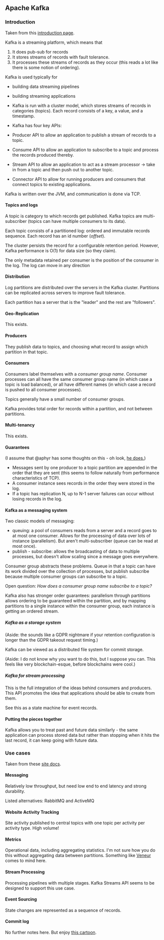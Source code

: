 ## Apache Kafka

### Introduction

Taken from this [introduction page](https://kafka.apache.org/intro).

Kafka is a streaming platform, which means that
1. It does pub-sub for records
2. It stores streams of records with fault tolerance.
3. It processes these streams of records as they occur (this reads a lot like there is some notion of ordering).

Kafka is used typically for
- building data streaming pipelines
- building streaming applications

- Kafka is run with a cluster model, which stores streams of records in categories (topics). Each record consists of a key, a value, and a timestamp.

- Kafka has four key APIs:
- Producer API to allow an application to publish a stream of records to a topic.
- Consume API to allow an application to subscribe to a topic and process the records produced thereby.
- Stream API to allow an application to act as a stream processor -> take in from a topic and then push out to another topic.
- Connector API to allow for running producers and consumers that connect topics to existing applications.

Kafka is written over the JVM, and communication is done via TCP.

#### Topics and logs

A topic is category to which records get published. Kafka topics are multi-subscriber (topics can have multiple consumers to its data). 

Each topic consists of a partitioned log: ordered and immutable records sequence. Each record has an id number (_offset_).

The cluster persists the record for a configurable retention period. However, Kafka performance is O(1) for data size (so they claim).

The only metadata retained per consumer is the position of the consumer in the log. The log can move in any direction

#### Distribution

Log partitions are distributed over the servers in the Kafka cluster. Partitions can be replicated across servers to improve fault tolerance.

Each partition has a server that is the "leader" and the rest are "followers".

#### Geo-Replication

This exists.

#### Producers

They publish data to topics, and choosing what record to assign which partition in that topic. 

#### Consumers

Consumers label themselves with a _consumer group name_. Consumer processes can all have the same consumer group name (in which case a topic is load balanced), or all have different names (in which case a record is pushed to all consumer processes).

Topics generally have a small number of consumer groups.

Kafka provides total order for records within a partition, and not between partitions.

#### Multi-tenancy

This exists.

#### Guarantees

(I assume that @aphyr has some thoughts on this - oh look, [he does.](https://aphyr.com/posts/293-jepsen-kafka))

- Messages sent by one producer to a topic partition are appended in the order that they are sent (this seems to follow naturally from performance characteristics of TCP).
- A consumer instance sees records in the order they were stored in the log. 
- If a topic has replication N, up to N-1 server failures can occur without losing records in the log. 

#### Kafka as a messaging system

Two classic models of messaging:
- queuing: a pool of consumers reads from a server and a record goes to at most one consumer. Allows for the processing of data over lots of instance (parallelism). But aren't multi-subscriber (queue can be read at most once). 
- publish - subscribe: allows the broadcasting of data to multiple processes, but doesn't allow scaling since a message goes everywhere.

Consumer group abstracts these problems. Queue in that a topic can have its work divided over the collection of processes, but publish subscribe because multiple consumer groups can subscribe to a topic. 

Open question: _How does a consumer group name subscribe to a topic?_

Kafka also has stronger order guarantees: parallelism through partitions allows ordering to be guaranteed within the partition, and by mapping partitions to a single instance within the consumer group, each instance is getting an ordered stream.

##### Kafka as a storage system

(Aside: the sounds like a GDPR nightmare if your retention configuration is longer than the GDPR takeout request timing.)

Kafka can be viewed as a distributed file system for commit storage. 

(Aside: I do not know why you want to do this, but I suppose you can. This feels like very blockchain-esque, before blockchains were cool.)

##### Kafka for stream processing

This is the full integration of the ideas behind consumers and producers. This API promotes the idea that applications should be able to create from them. 

See this as a state machine for event records. 

#### Putting the pieces together

Kafka allows you to treat past and future data similarly - the same application can process stored data but rather than stopping when it hits the last record, it can keep going with future data.

### Use cases

Taken from these [site docs](https://kafka.apache.org/uses).

#### Messaging

Relatively low throughput, but need low end to end latency and strong durability.

Listed alternatives: RabbitMQ and ActiveMQ

#### Website Activity Tracking

Site activity published to central topics with one topic per activity per activity type. High volume!

#### Metrics

Operational data, including aggregating statistics. I'm not sure how you do this without aggregating data between partitions. Something like [Veneur](https://github.com/stripe/veneur) comes to mind here. 

#### Stream Processing

Processing pipelines with multiple stages. Kafka Streams API seems to be designed to support this use case.

#### Event Sourcing

State changes are represented as a sequence of records.

#### Commit log

No further notes here. But enjoy [this cartoon](https://xkcd.com/2030/).







